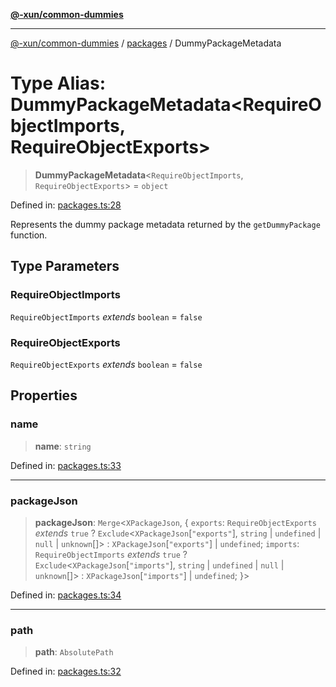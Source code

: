 [**@-xun/common-dummies**](../../README.md)

***

[@-xun/common-dummies](../../README.md) / [packages](../README.md) / DummyPackageMetadata

# Type Alias: DummyPackageMetadata\<RequireObjectImports, RequireObjectExports\>

> **DummyPackageMetadata**\<`RequireObjectImports`, `RequireObjectExports`\> = `object`

Defined in: [packages.ts:28](https://github.com/Xunnamius/test-utils/blob/072a29182b2d1e59efc0afb784fe4e6ee9b39e4f/packages/common-dummies/src/packages.ts#L28)

Represents the dummy package metadata returned by the `getDummyPackage`
function.

## Type Parameters

### RequireObjectImports

`RequireObjectImports` *extends* `boolean` = `false`

### RequireObjectExports

`RequireObjectExports` *extends* `boolean` = `false`

## Properties

### name

> **name**: `string`

Defined in: [packages.ts:33](https://github.com/Xunnamius/test-utils/blob/072a29182b2d1e59efc0afb784fe4e6ee9b39e4f/packages/common-dummies/src/packages.ts#L33)

***

### packageJson

> **packageJson**: `Merge`\<`XPackageJson`, \{ `exports`: `RequireObjectExports` *extends* `true` ? `Exclude`\<`XPackageJson`\[`"exports"`\], `string` \| `undefined` \| `null` \| `unknown`[]\> : `XPackageJson`\[`"exports"`\] \| `undefined`; `imports`: `RequireObjectImports` *extends* `true` ? `Exclude`\<`XPackageJson`\[`"imports"`\], `string` \| `undefined` \| `null` \| `unknown`[]\> : `XPackageJson`\[`"imports"`\] \| `undefined`; \}\>

Defined in: [packages.ts:34](https://github.com/Xunnamius/test-utils/blob/072a29182b2d1e59efc0afb784fe4e6ee9b39e4f/packages/common-dummies/src/packages.ts#L34)

***

### path

> **path**: `AbsolutePath`

Defined in: [packages.ts:32](https://github.com/Xunnamius/test-utils/blob/072a29182b2d1e59efc0afb784fe4e6ee9b39e4f/packages/common-dummies/src/packages.ts#L32)
